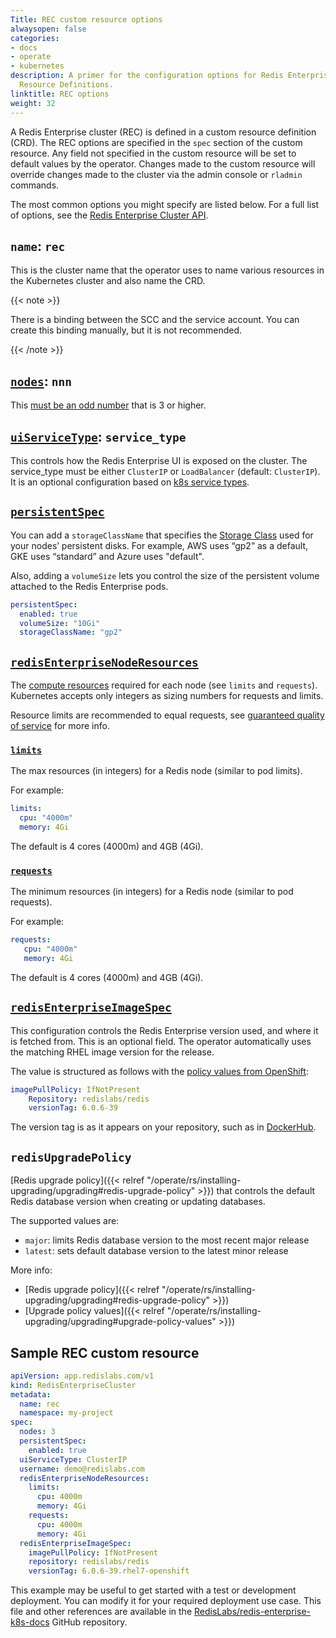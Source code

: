 ```yaml
---
Title: REC custom resource options
alwaysopen: false
categories:
- docs
- operate
- kubernetes
description: A primer for the configuration options for Redis Enterprise cluster Custom
  Resource Definitions.
linktitle: REC options
weight: 32
---
```

A Redis Enterprise cluster (REC) is defined in a custom resource definition (CRD). The REC options are specified in the `spec` section of the custom resource. Any field not specified in the custom resource will be set to default values by the operator. Changes made to the custom resource will override changes made to the cluster via the admin console or `rladmin` commands.

The most common options you might specify are listed below. For a full list of options, see the [Redis Enterprise Cluster API](https://github.com/RedisLabs/redis-enterprise-k8s-docs/blob/master/redis_enterprise_cluster_api.md).

## `name`: `rec`

This is the cluster name that the operator uses to name various resources in the Kubernetes cluster and also name the CRD.

{{< note >}}

There is a binding between the SCC and the service account. You can create this binding manually, but it is not recommended.

{{< /note >}}

## [`nodes`](https://github.com/RedisLabs/redis-enterprise-k8s-docs/blob/master/redis_enterprise_cluster_api.md#redisenterpriseclusterspec): `nnn`

This [must be an odd number](https://redislabs.com/redis-enterprise/technology/highly-available-redis/) that is 3 or higher.

## [`uiServiceType`](https://github.com/RedisLabs/redis-enterprise-k8s-docs/blob/master/redis_enterprise_cluster_api.md#redisenterpriseclusterspec): `service_type`

This controls how the Redis Enterprise UI is exposed on the cluster. The service_type must be either `ClusterIP` or `LoadBalancer` (default: `ClusterIP`). It is an optional configuration based on [k8s service types](https://kubernetes.io/docs/tutorials/kubernetes-basics/expose/expose-intro/).

## [`persistentSpec`](https://github.com/RedisLabs/redis-enterprise-k8s-docs/blob/master/redis_enterprise_cluster_api.md#redisenterpriseclusterspec)

You can add a `storageClassName` that specifies the [Storage Class](https://kubernetes.io/docs/concepts/storage/storage-classes/) used for your nodes’ persistent disks. For example, AWS uses “gp2” as a default, GKE uses “standard” and Azure uses "default".

Also, adding a `volumeSize` lets you control the size of the persistent volume attached to the Redis Enterprise pods.

```yaml
persistentSpec:
  enabled: true
  volumeSize: "10Gi"
  storageClassName: "gp2"
```

## [`redisEnterpriseNodeResources`](https://github.com/RedisLabs/redis-enterprise-k8s-docs/blob/master/redis_enterprise_cluster_api.md#redisenterpriseclusterspec)

The [compute resources](https://docs.openshift.com/enterprise/3.2/dev_guide/compute_resources.html#dev-compute-resources) required for each node (see `limits` and `requests`). Kubernetes accepts only integers as sizing numbers for requests and limits.

Resource limits are recommended to equal requests, see [guaranteed quality of service](https://github.com/RedisLabs/redis-enterprise-k8s-docs/blob/master/topics.md#guaranteed-quality-of-service) for more info.

### [`limits`](https://github.com/RedisLabs/redis-enterprise-k8s-docs/blob/master/redis_enterprise_cluster_api.md#redisenterpriseclusterspec)

The max resources (in integers) for a Redis node (similar to pod limits).

For example:

```yaml
limits:
  cpu: "4000m"
  memory: 4Gi
```

The default is 4 cores (4000m) and 4GB (4Gi).

### [`requests`](https://github.com/RedisLabs/redis-enterprise-k8s-docs/blob/master/redis_enterprise_cluster_api.md#redisenterpriseclusterspec)

The minimum resources (in integers) for a Redis node  (similar to pod requests).

For example:

```yaml
requests:
   cpu: "4000m"
   memory: 4Gi
```

The default is 4 cores (4000m) and 4GB (4Gi).

## [`redisEnterpriseImageSpec`](https://github.com/RedisLabs/redis-enterprise-k8s-docs/blob/master/redis_enterprise_cluster_api.md#imagespec)

This configuration controls the Redis Enterprise version used, and where it is fetched from. This is an optional field. The operator automatically uses the matching RHEL image version for the release.

The value is structured as follows with the [policy values from OpenShift](https://docs.openshift.com/enterprise/3.0/architecture/core_concepts/builds_and_image_streams.html#image-pull-policy):

```yaml
imagePullPolicy: IfNotPresent
    Repository: redislabs/redis
    versionTag: 6.0.6-39
```

The version tag is as it appears on your repository, such as in [DockerHub](https://hub.docker.com/r/redislabs/redis/).

## `redisUpgradePolicy`

[Redis upgrade policy]({{< relref "/operate/rs/installing-upgrading/upgrading#redis-upgrade-policy" >}}) that controls the default Redis database version when creating or updating databases.

The supported values are:

- `major`: limits Redis database version to the most recent major release
- `latest`: sets default database version to the latest minor release

More info:
- [Redis upgrade policy]({{< relref "/operate/rs/installing-upgrading/upgrading#redis-upgrade-policy" >}})
- [Upgrade policy values]({{< relref "/operate/rs/installing-upgrading/upgrading#upgrade-policy-values" >}})

## Sample REC custom resource

```yaml
apiVersion: app.redislabs.com/v1
kind: RedisEnterpriseCluster
metadata:
  name: rec
  namespace: my-project
spec:
  nodes: 3
  persistentSpec:
    enabled: true
  uiServiceType: ClusterIP
  username: demo@redislabs.com
  redisEnterpriseNodeResources:
    limits:
      cpu: 4000m
      memory: 4Gi
    requests:
      cpu: 4000m
      memory: 4Gi
  redisEnterpriseImageSpec:
    imagePullPolicy: IfNotPresent
    repository: redislabs/redis
    versionTag: 6.0.6-39.rhel7-openshift
```

This example may be useful to get started with a test or development deployment.
You can modify it for your required deployment use case.
This file and other references are available in the [RedisLabs/redis-enterprise-k8s-docs](https://github.com/RedisLabs/redis-enterprise-k8s-docs) GitHub repository.

